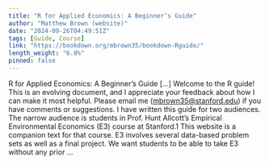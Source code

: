 ```yaml
---
title: "R for Applied Economics: A Beginner’s Guide"
author: "Matthew Brown (website)"
date: "2024-09-26T04:49:51Z"
tags: [Guide, Course]
link: "https://bookdown.org/mbrown35/bookdown-Rguide/"
length_weight: "6.8%"
pinned: false
---
```


R for Applied Economics: A Beginner’s Guide [...] Welcome to the R guide! This is an evolving document, and I appreciate your feedback about how I can make it most helpful. Please email me (mbrown35@stanford.edu) if you have comments or suggestions. I have written this guide for two audiences. The narrow audience is students in Prof. Hunt Allcott’s Empirical Environmental Economics (E3) course at Stanford.1 This website is a companion text for that course. E3 involves several data-based problem sets as well as a final project. We want students to be able to take E3 without any prior ...

